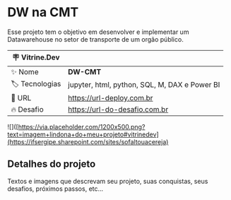 # DW na CMT

Esse projeto tem o objetivo em desenvolver e implementar um Datawarehouse no setor de transporte de um orgão público. 

| :placard: Vitrine.Dev |     |
| -------------  | --- |
| :sparkles: Nome        | **DW-CMT**
| :label: Tecnologias | jupyter, html, python, SQL, M, DAX e Power BI
| :rocket: URL         | https://url-deploy.com.br
| :fire: Desafio     | https://url-do-desafio.com.br

<!-- Inserir imagem com a #vitrinedev ao final do link -->
![]([https://via.placeholder.com/1200x500.png?text=imagem+lindona+do+meu+projeto#vitrinedev](https://ifsergipe.sharepoint.com/sites/sofaltouacereja)

## Detalhes do projeto

Textos e imagens que descrevam seu projeto, suas conquistas, seus desafios, próximos passos, etc...
